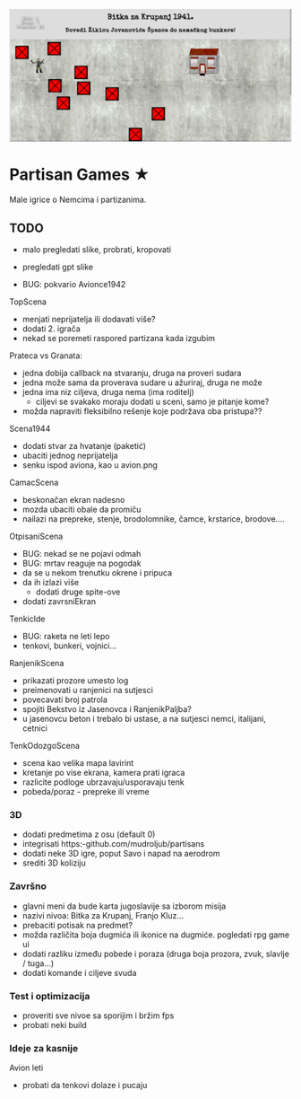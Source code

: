 [![](screen.png)](https:-mudroljub.github.io/igrica-partizani/)

# Partisan Games ★

Male igrice o Nemcima i partizanima.

## TODO

- malo pregledati slike, probrati, kropovati
- pregledati gpt slike

- BUG: pokvario Avionce1942

TopScena
- menjati neprijatelja ili dodavati više?
- dodati 2. igrača
- nekad se poremeti raspored partizana kada izgubim

Prateca vs Granata:
- jedna dobija callback na stvaranju, druga na proveri sudara
- jedna može sama da proverava sudare u ažuriraj, druga ne može
- jedna ima niz ciljeva, druga nema (ima roditelj)
    - ciljevi se svakako moraju dodati u sceni, samo je pitanje kome?
- možda napraviti fleksibilno rešenje koje podržava oba pristupa??

Scena1944
- dodati stvar za hvatanje (paketić)
- ubaciti jednog neprijatelja
- senku ispod aviona, kao u avion.png

CamacScena
- beskonačan ekran nadesno
- mozda ubaciti obale da promiču
- nailazi na prepreke, stenje, brodolomnike, čamce, krstarice, brodove....

OtpisaniScena
- BUG: nekad se ne pojavi odmah
- BUG: mrtav reaguje na pogodak
- da se u nekom trenutku okrene i pripuca
- da ih izlazi više
    - dodati druge spite-ove
- dodati zavrsniEkran

TenkicIde
- BUG: raketa ne leti lepo
- tenkovi, bunkeri, vojnici...

RanjenikScena
- prikazati prozore umesto log
- preimenovati u ranjenici na sutjesci
- povecavati broj patrola
- spojiti Bekstvo iz Jasenovca i RanjenikPaljba?
- u jasenovcu beton i trebalo bi ustase, a na sutjesci nemci, italijani, cetnici

TenkOdozgoScena
- scena kao velika mapa lavirint
- kretanje po vise ekrana, kamera prati igraca
- razlicite podloge ubrzavaju/usporavaju tenk
- pobeda/poraz - prepreke ili vreme

### 3D
- dodati predmetima z osu (default 0)
- integrisati https:-github.com/mudroljub/partisans
- dodati neke 3D igre, poput Savo i napad na aerodrom
- srediti 3D koliziju

### Završno
- glavni meni da bude karta jugoslavije sa izborom misija
- nazivi nivoa: Bitka za Krupanj, Franjo Kluz...
- prebaciti potisak na predmet?
- možda različita boja dugmića ili ikonice na dugmiće. pogledati rpg game ui 
- dodati razliku između pobede i poraza (druga boja prozora, zvuk, slavlje / tuga...)
- dodati komande i ciljeve svuda

### Test i optimizacija
- proveriti sve nivoe sa sporijim i bržim fps
- probati neki build

### Ideje za kasnije

Avion leti
- probati da tenkovi dolaze i pucaju
